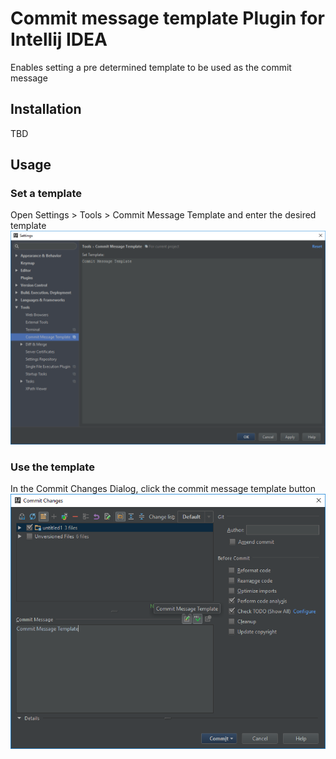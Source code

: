 # Commit message template Plugin for Intellij IDEA
Enables setting a pre determined template to be used as the commit message

## Installation
TBD

## Usage

### Set a template
Open Settings > Tools > Commit Message Template and enter the desired template
![Screenshot](Settings.png)

### Use the template
In the Commit Changes Dialog, click the commit message template button
![Screenshot](Commit.png)